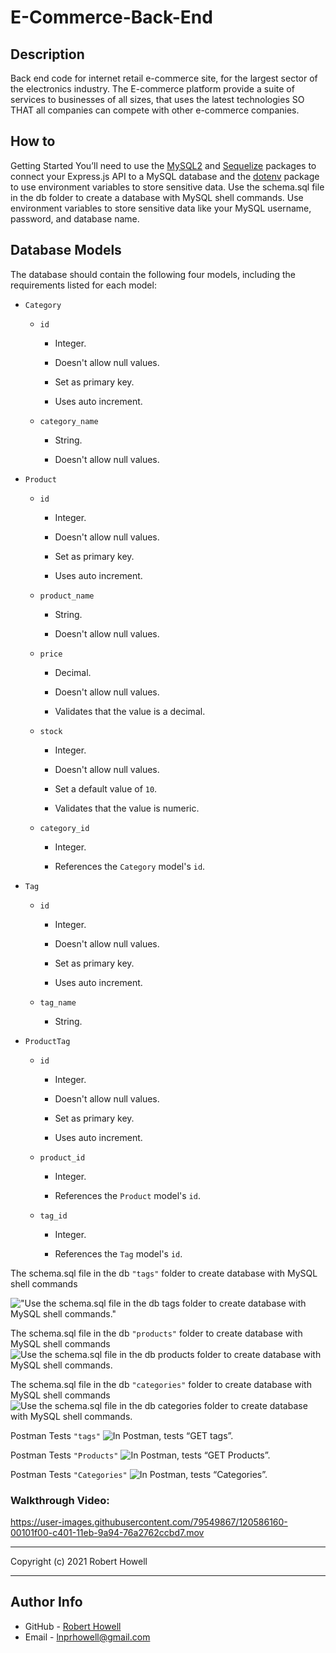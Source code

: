 # E-Commerce-Back-End

## Description 
Back end code for internet retail e-commerce site, for the largest sector of the electronics industry. The E-commerce platform provide a suite of services to businesses of all sizes, that uses the latest technologies
SO THAT all companies can compete with other e-commerce companies.


## How to
Getting Started
You’ll need to use the [MySQL2](https://www.npmjs.com/package/mysql) and [Sequelize](https://www.npmjs.com/package/sequelize) packages to connect your Express.js API to a MySQL database and the [dotenv](https://www.npmjs.com/package/dotenv) package to use environment variables to store sensitive data. Use the schema.sql file in the db folder to create a database with MySQL shell commands. Use environment variables to store sensitive data like your MySQL username, password, and database name.

## Database Models
The database should contain the following four models, including the requirements listed for each model:

* `Category`

  * `id`

    - Integer.
  
    - Doesn't allow null values.
  
    - Set as primary key.
  
    - Uses auto increment.

  * `category_name`
  
    - String.
  
    - Doesn't allow null values.

* `Product`

  * `id`
  
    - Integer.
  
    - Doesn't allow null values.
  
    - Set as primary key.
  
    - Uses auto increment.

  * `product_name`
  
    - String.
  
    - Doesn't allow null values.

  * `price`
  
    * Decimal.
  
    * Doesn't allow null values.
  
    * Validates that the value is a decimal.

  * `stock`
  
    - Integer.
  
    - Doesn't allow null values.
  
    - Set a default value of `10`.
  
    - Validates that the value is numeric.

  * `category_id`
  
    - Integer.
  
    - References the `Category` model's `id`.

* `Tag`

  * `id`
  
    - Integer.
  
    - Doesn't allow null values.
  
    - Set as primary key.
  
    - Uses auto increment.

  * `tag_name`
  
    * String.

* `ProductTag`

  * `id`

    - Integer.

    - Doesn't allow null values.

    - Set as primary key.

    - Uses auto increment.

  * `product_id`

    - Integer.

    - References the `Product` model's `id`.

  * `tag_id`

    - Integer.

    - References the `Tag` model's `id`. 

The schema.sql file in the db `"tags"` folder to create database with MySQL shell commands
  
!["Use the schema.sql file in the db tags folder to create database with MySQL shell commands."](./assets/tags.png)

The schema.sql file in the db `"products"` folder to create database with MySQL shell commands
![Use the schema.sql file in the db products folder to create database with MySQL shell commands.](./assets/products.png)

The schema.sql file in the db `"categories"` folder to create database with MySQL shell commands
![Use the schema.sql file in the db categories folder to create database with MySQL shell commands.](./assets/categories.png)

Postman Tests `"tags"`
![In Postman, tests “GET tags”.](./assets/postman_tags.png)

Postman Tests `"Products"`
![In Postman, tests “GET Products”.](./assets/postman_products.png)

Postman Tests `"Categories"`
![In Postman, tests “Categories”.](./assets/postman_categories.png)

### Walkthrough Video:

https://user-images.githubusercontent.com/79549867/120586160-00101f00-c401-11eb-9a94-76a2762ccbd7.mov

---

Copyright (c) 2021 Robert Howell


---

## Author Info
- GitHub - [Robert Howell](https://github.com/lpnrhowell)
- Email - [lnprhowell@gmail.com]()
